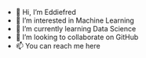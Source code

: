 - 👋 Hi, I’m Eddiefred
- 👀 I’m interested in Machine Learning
- 🌱 I’m currently learning Data Science
- 💞️ I’m looking to collaborate on GitHub
- 📫 You can reach me here

<!---
Eddiefred/Eddiefred is a ✨ special ✨ repository because its `README.md` (this file) appears on your GitHub profile.
You can click the Preview link to take a look at your changes.
--->

